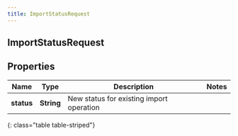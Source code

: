 ```yaml
---
title: ImportStatusRequest
---
```

## ImportStatusRequest

## Properties

|Name | Type | Description | Notes|
|------------ | ------------- | ------------- | -------------|
| **status** | **String** | New status for existing import operation | |
{: class="table table-striped"}


